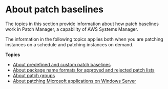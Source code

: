 # About patch baselines<a name="about-patch-baselines"></a>

The topics in this section provide information about how patch baselines work in Patch Manager, a capability of AWS Systems Manager\.

The information in the following topics applies both when you are patching instances on a schedule and patching instances on demand\.

**Topics**
+ [About predefined and custom patch baselines](sysman-patch-baselines.md)
+ [About package name formats for approved and rejected patch lists](patch-manager-approved-rejected-package-name-formats.md)
+ [About patch groups](sysman-patch-patchgroups.md)
+ [About patching Microsoft applications on Windows Server](about-windows-app-patching.md)